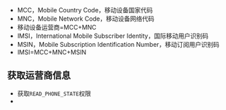 * MCC，Mobile Country Code，移动设备国家代码
* MNC，Mobile Network Code，移动设备网络代码
* 移动设备运营商=MCC+MNC
* IMSI，International Mobile Subscriber Identity，国际移动用户识别码
* MSIN，Mobile Subscription Identification Number，移动订阅用户识别码
* IMSI=MCC+MNC+MSIN

## 获取运营商信息
* 获取`READ_PHONE_STATE`权限
* 